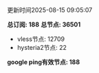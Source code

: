 更新时间2025-08-15 09:05:07

**总订阅: 188**
**总节点: 36501**
- vless节点: 12709
- hysteria2节点: 22

**google ping有效节点: 188**
